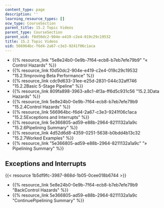 ```yaml
---
content_type: page
description: ''
learning_resource_types: []
ocw_type: CourseSection
parent_title: 15.2 Topic Videos
parent_type: CourseSection
parent_uid: f0d50dc2-904e-e419-c2e4-019c29c19532
title: 15.2 Topic Videos
uid: 566964bc-f6d4-2a67-c3e3-9241f06c1aca
---
```


*   {{% resource_link "5e8e24b0-0e9b-7f64-ecb8-b7eb7efe79b9" "« Control Hazards" %}}
*   {{% resource_link f0d50dc2-904e-e419-c2e4-019c29c19532 "15.2.1Improving Beta Performance" %}}
*   {{% resource_link cdc9d633-31ee-e25d-2831-044c32aff746 "15.2.2Basic 5-Stage Pipeline" %}}
*   {{% resource_link 809fa898-3963-a8c1-4f3a-ff6d5c931c56 "15.2.3Data Hazards" %}}
*   {{% resource_link 5e8e24b0-0e9b-7f64-ecb8-b7eb7efe79b9 "15.2.4Control Hazards" %}}
*   {{% resource_link 566964bc-f6d4-2a67-c3e3-9241f06c1aca "15.2.5Exceptions and Interrupts" %}}
*   {{% resource_link 5e366805-ad59-e88b-2964-8211132a1a9c "15.2.6Pipelining Summary" %}}
*   {{% resource_link 4d52d6d8-4359-0251-5638-b0bdd4b13c32 "15.2.7Worked Examples" %}}
*   {{% resource_link "5e366805-ad59-e88b-2964-8211132a1a9c" "» Pipelining Summary" %}}

Exceptions and Interrupts
-------------------------

{{< resource 1b5df9fc-3987-868d-1b05-0cee018b6744 >}}

*   {{% resource_link 5e8e24b0-0e9b-7f64-ecb8-b7eb7efe79b9 "BackControl Hazards" %}}
*   {{% resource_link 5e366805-ad59-e88b-2964-8211132a1a9c "ContinuePipelining Summary" %}}